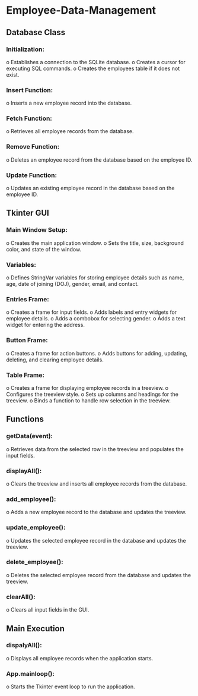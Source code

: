 # Employee-Data-Management

## Database Class
### Initialization:
o	Establishes a connection to the SQLite database.
o	Creates a cursor for executing SQL commands.
o	Creates the employees table if it does not exist.
### Insert Function:
o	Inserts a new employee record into the database.
### Fetch Function:
o	Retrieves all employee records from the database.
### Remove Function:
o	Deletes an employee record from the database based on the employee ID.
### Update Function:
o	Updates an existing employee record in the database based on the employee ID.
## Tkinter GUI
### Main Window Setup:
o	Creates the main application window.
o	Sets the title, size, background color, and state of the window.
### Variables:
o	Defines StringVar variables for storing employee details such as name, age, date of joining (DOJ), gender, email, and contact.
### Entries Frame:
o	Creates a frame for input fields.
o	Adds labels and entry widgets for employee details.
o	Adds a combobox for selecting gender.
o	Adds a text widget for entering the address.
### Button Frame:
o	Creates a frame for action buttons.
o	Adds buttons for adding, updating, deleting, and clearing employee details.
### Table Frame:
o	Creates a frame for displaying employee records in a treeview.
o	Configures the treeview style.
o	Sets up columns and headings for the treeview.
o	Binds a function to handle row selection in the treeview.
## Functions
### getData(event):
o	Retrieves data from the selected row in the treeview and populates the input fields.
### displayAll():
o	Clears the treeview and inserts all employee records from the database.
### add_employee():
o	Adds a new employee record to the database and updates the treeview.
### update_employee():
o	Updates the selected employee record in the database and updates the treeview.
### delete_employee():
o	Deletes the selected employee record from the database and updates the treeview.
### clearAll():
o	Clears all input fields in the GUI.
## Main Execution
### dispalyAll():
o	Displays all employee records when the application starts.
### App.mainloop():
o	Starts the Tkinter event loop to run the application.
